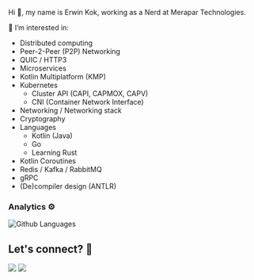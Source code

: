 Hi 👋, my name is Erwin Kok, working as a Nerd at Merapar Technologies.

👀 I’m interested in:
- Distributed computing
- Peer-2-Peer (P2P) Networking
- QUIC / HTTP3
- Microservices
- Kotlin Multiplatform (KMP)
- Kubernetes  
  - Cluster API (CAPI, CAPMOX, CAPV)
  - CNI (Container Network Interface)
- Networking / Networking stack
- Cryptography
- Languages
  - Kotlin (Java)
  - Go
  - Learning Rust
- Kotlin Coroutines
- Redis / Kafka / RabbitMQ
- gRPC
- (De)compiler design (ANTLR)
  

### Analytics ⚙️

![Github Languages](https://github-readme-stats.vercel.app/api/top-langs/?username=erwin-kok&layout=compact&count_private=true)

## Let's connect? 🤝

<p align="left">
<a href="https://www.linkedin.com/in/erwin-kok-5791502/"><img src="https://img.shields.io/badge/-LinkedIn-0077B5?style=flat&logo=Linkedin&logoColor=white"/></a>
<a href="mailto:erwin.kok@protonmail.com"><img src="https://img.shields.io/badge/-email-8B89CC?style=flat&logo=protonmail&logoColor=white"/></a>
